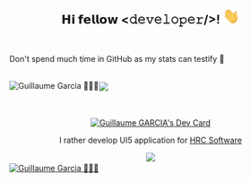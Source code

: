 <!-- Colors reference
freelance.com: #00ADEF
HRC Software: #00B5B6
-->

<div align="center">
  <h2> 𝗛𝗶 𝗳𝗲𝗹𝗹𝗼𝘄 <𝚍𝚎𝚟𝚎𝚕𝚘𝚙𝚎𝚛/>! 
    <img src="https://github.com/ABSphreak/ABSphreak/blob/master/gifs/Hi.gif" width="30px">
  </h2>
</div>

<br>

<p style>
Don't spend much time in GitHub as my stats can testify 🤔
<br>
<br>
    
<p>    
  <img align="left" src="https://github-readme-stats.vercel.app/api/top-langs?username=guillaumegarcia13&show_icons=true&locale=fr&layout=compact" alt="Guillaume Garcia 💪🏻🦾" />
  <img align="center" src="https://github-readme-stats.vercel.app/api?username=guillaumegarcia13&include_all_commits=true&count_private=true&show_icons=true&line_height=24&title_color=00B5B6&icon_color=00B5B6&text_color=A0A0A0">
</p>

<br>
<br>

<div align="center">
  <a href="https://app.daily.dev/JSONborn"><img src="https://api.daily.dev/devcards/ce1d5b98bbb94c4794dce558a2b22209.png?r=yte" width="400" alt="Guillaume GARCIA's Dev Card"/></a>
    <p>
      I rather develop UI5 application for <a href="https://www.hrc-software.com">HRC Software</a>
    </p>
    <img src="https://www.hrc-software.com/wp-content/themes/hrc/images/logo.png" height="120px">
    <!-- <img src="https://media-exp1.licdn.com/dms/image/C4D03AQFmScv5huzSog/profile-displayphoto-shrink_800_800/0/1612909068260?e=1624492800&v=beta&t=ErlSpWQsouym2HVFtgkUo9dfVkILrsHlqynUmmrNej0" height="120px"> -->

</div>

<a href="https://www.linkedin.com/in/guillaumegarcia/" target="_blank">
  <img src="https://img.shields.io/badge/Guillaume Garcia-%230077B5.svg?&style=flat&logo=linkedin&logoColor=white" alt="Guillaume Garcia 💪🏻🦾">
</a>

<!--
**guillaumegarcia13/guillaumegarcia13** is a ✨ _special_ ✨ repository because its `README.md` (this file) appears on your GitHub profile.

Here are some ideas to get you started:

- 🔭 I’m currently working on ...
- 🌱 I’m currently learning ...
- 👯 I’m looking to collaborate on ...
- 🤔 I’m looking for help with ...
- 💬 Ask me about ...
- 📫 How to reach me: ...
- 😄 Pronouns: ...
- ⚡ Fun fact: ...
-->
